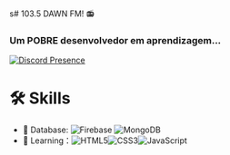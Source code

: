 s# 103.5 DAWN FM! 📻

### Um POBRE desenvolvedor em aprendizagem...

[![Discord Presence](https://lanyard.cnrad.dev/api/776576976630055033)](https://discord.com/users/776576976630055033)

# 🛠 Skills
- 🎲 Database: ![Firebase](https://img.shields.io/badge/-Firebase-green?style=flat-circle&logo=firebase)   ![MongoDB](https://img.shields.io/badge/-MongoDB-green?style=flat-circle&logo=MongoDB)
- 🌱 Learning：![HTML5](https://img.shields.io/badge/-HTML5-orange?style=flat-circle&logo=html5)![CSS3](https://img.shields.io/badge/-CSS3-blue?style=flat-circle&logo=css3)![JavaScript](https://img.shields.io/badge/-JavaScript-yellow?style=flat-circle&logo=javascript)

